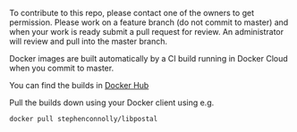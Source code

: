 To contribute to this repo, please contact one of the owners to get permission. Please work on a feature branch (do not commit to master)
and when your work is ready submit a pull request for review. An administrator will review and pull into the master branch.

Docker images are built automatically by a CI build running in Docker Cloud when you commit to master.

You can find the builds in [Docker Hub](https://hub.docker.com/r/stephenconnolly/libpostal/ "Docker Hub")

Pull the builds down using your Docker client using e.g. 

    docker pull stephenconnolly/libpostal
